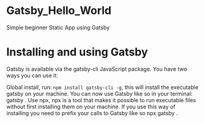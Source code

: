 # Gatsby_Hello_World
Simple beginner Static App using Gatsby

# Installing and using Gatsby
Gatsby is available via the gatsby-cli JavaScript package. You have two ways you can use it:

Global install, run:
```npm install gatsby-cli -g```, this will install the executable gatsby on your machine. You can now use Gatsby like so in your terminal: gatsby <command>.
Use npx, npx is a tool that makes it possible to run executable files without first installing them on your machine. If you use this way of installing you need to prefix your calls to Gatsby like so npx gatsby <command>.
